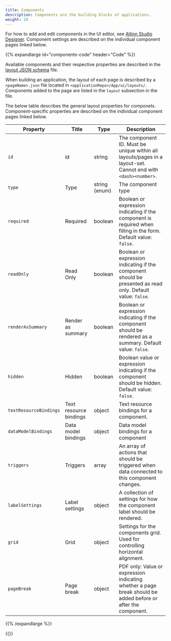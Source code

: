 ```yaml
---
title: Components
description: Components are the building blocks of applications.
weight: 10
---
```


For how to add and edit components in the UI editor, see [Altinn Studio Designer](/app/getting-started/ui-editor/).
 Component settings are described on the individual component pages linked below.

{{% expandlarge id="components-code" header="Code" %}}

Available components and their respective properties are described in the [layout JSON schema](https://altinncdn.no/schemas/json/layout/layout.schema.v1.json) file.

When building an application, the layout of each page is described by a `<pageName>.json` file located in `<applicationRepo>/App/ui/layouts/`.
Components added to the page are listed in the `layout` subsection in the file.

The below table describes the general layout properties for componets. Component-specific properties are described on the individual component pages linked below.

| **Property**           | **Title**              | **Type**      | **Description**                                                                                                 |
| ---------------------- | ---------------------- | ------------- | --------------------------------------------------------------------------------------------------------------- |
| `id`                   | id                     | string        | The component ID. Must be unique within all layouts/pages in a layout-set. Cannot end with `<dash><number>`.    |
| `type`                 | Type                   | string (enum) | The component type                                                                                              |
| `required`             | Required               | boolean       | Boolean or expression indicating if the component is required when filling in the form. Default value: `false`. |
| `readOnly`             | Read Only              | boolean       | Boolean or expression indicating if the component should be presented as read only. Default value: `false`.     |
| `renderAsSummary`      | Render as summary      | boolean       | Boolean or expression indicating if the component should be rendered as a summary. Default value: `false`.      |
| `hidden`               | Hidden                 | boolean       | Boolean value or expression indicating if the component should be hidden. Default value: `false`.               |
| `textResourceBindings` | Text resource bindings | object        | Text resource bindings for a component.                                                                         |
| `dataModelBindings`    | Data model bindings    | object        | Data model bindings for a component                                                                             |
| `triggers`             | Triggers               | array         | An array of actions that should be triggered when data connected to this component changes.                     |
| `labelSettings`        | Label settings         | object        | A collection of settings for how the component label should be rendered.                                        |
| `grid`                 | Grid                   | object        | Settings for the components grid. Used for controlling horizontal alignment.                                    |
| `pageBreak`            | Page break             | object        | PDF only: Value or expression indicating whether a page break should be added before or after the component.    |


{{% /expandlarge %}}

{{<children />}}
